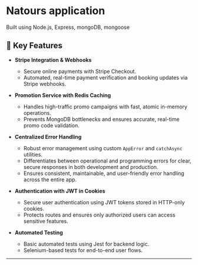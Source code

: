 # Natours application

Built using Node.js, Express, mongoDB, mongoose

## 🚀 Key Features

- **Stripe Integration & Webhooks**

  - Secure online payments with Stripe Checkout.
  - Automated, real-time payment verification and booking updates via Stripe webhooks.

- **Promotion Service with Redis Caching**

  - Handles high-traffic promo campaigns with fast, atomic in-memory operations.
  - Prevents MongoDB bottlenecks and ensures accurate, real-time promo code validation.

- **Centralized Error Handling**

  - Robust error management using custom `AppError` and `catchAsync` utilities.
  - Differentiates between operational and programming errors for clear, secure responses in both development and production.
  - Ensures consistent, maintainable, and user-friendly error handling across the entire app.

- **Authentication with JWT in Cookies**

  - Secure user authentication using JWT tokens stored in HTTP-only cookies.
  - Protects routes and ensures only authorized users can access sensitive features.

- **Automated Testing**
  - Basic automated tests using Jest for backend logic.
  - Selenium-based tests for end-to-end user flows.

---

